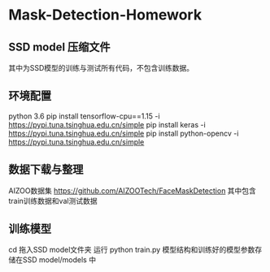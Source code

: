 # Mask-Detection-Homework

## SSD model 压缩文件
其中为SSD模型的训练与测试所有代码，不包含训练数据。

## 环境配置
python 3.6
pip install tensorflow-cpu==1.15    -i https://pypi.tuna.tsinghua.edu.cn/simple
pip install keras    -i https://pypi.tuna.tsinghua.edu.cn/simple
pip install python-opencv    -i https://pypi.tuna.tsinghua.edu.cn/simple

## 数据下载与整理
AIZOO数据集 https://github.com/AIZOOTech/FaceMaskDetection
其中包含train训练数据和val测试数据

## 训练模型
cd 拖入SSD model文件夹
运行
python train.py
模型结构和训练好的模型参数存储在SSD model/models 中

